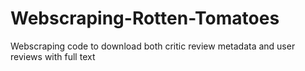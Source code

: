# Webscraping-Rotten-Tomatoes
Webscraping code to download both critic review metadata and user reviews with full text
